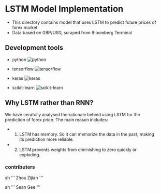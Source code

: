 # LSTM Model Implementation

- This directory contains model that uses LSTM to predict future prices of forex market
- Data based on GBP/USD, scraped from Bloomberg Terminal

## Development tools

- python
![python](https://res.cloudinary.com/teepublic/image/private/s--TwCcIoc_--/t_Resized%20Artwork/c_fit,g_north_west,h_954,w_954/co_000000,e_outline:48/co_000000,e_outline:inner_fill:48/co_ffffff,e_outline:48/co_ffffff,e_outline:inner_fill:48/co_bbbbbb,e_outline:3:1000/c_mpad,g_center,h_1260,w_1260/b_rgb:eeeeee/c_limit,f_jpg,h_630,q_90,w_630/v1520050660/production/designs/2416585_0.jpg)

- tensorflow
![tensorflow](https://planspace.org/20170318-much_ado_about_the_tensorflow_logo/img/tf-new.jpg)

- keras
![keras](https://keras.io/img/keras-logo-small.jpg)

- scikit-learn
![scikit-learn](https://blogeduonix-2f3a.kxcdn.com/wp-content/uploads/2018/12/Linear-Discriminant-Analysis.jpg)


## Why LSTM rather than RNN?
We have cerafully analysed the rationale behind using LSTM for the prediction of forex price. The main reason includes:
- 1. LSTM has memory. So it can memorize the data in the past, making its prediction more reliable.
- 2. LSTM prevents weights from diminishing to zero quickly or exploding.

### contributers

sh
'''
Zhou Zijian
'''

sh
'''
Sean Gee
'''